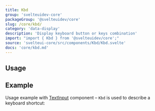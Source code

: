 ```yaml
---
title: Kbd
group: 'svelteuidev-core'
packageGroup: '@svelteuidev/core'
slug: /core/kbd/
category: 'data-display'
description: 'Display keyboard button or keys combination'
import: "import { Kbd } from '@svelteuidev/core';"
source: 'svelteui-core/src/components/Kbd/Kbd.svelte'
docs: 'core/kbd.md'
---
```


<script>
    import { Demo, KbdDemos } from '@svelteuidev/demos';
    import { Heading } from 'components';
</script>

<Heading />

## Usage

<Demo demo={KbdDemos.usage} />

## Example

Usage example with [TextInput](core/text-input) component – `Kbd` is used to describe a keyboard shortcut:

<Demo demo={KbdDemos.example} />
